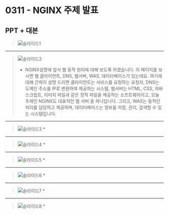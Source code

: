 # 0311 - NGINX 주제 발표
## PPT + 대본
> ![슬라이드1](https://github.com/22seul/React/assets/143988446/ebe066a8-fdb9-4908-ba0c-8c2ddc5157aa)
---
> ![슬라이드2](https://github.com/22seul/React/assets/143988446/7f85acd5-646c-4f26-8730-ec31fdbd66a3)
> * NGINX설명에 앞서 웹 동작 원리에 대해 보도록 하겠습니다. 
이 페이지를 보시면 웹 클라이언트, DNS, 웹서버, WAS, 데이터베이스가 있는데요.
여기에 대해 간략히 설명 드리면 클라이언트는 서비스를 요청하는 요청자, DNS는 도메인 주소를 IP로 변환하여 제공하는 시스템, 
웹서버는 HTML, CSS, 자바스크립트, 이미지 파일과 같은 정적 파일을 제공하는 소프트웨어이고, 오늘 주제인 NGINX도 대표적인 웹 서버 중 하나입니다.
그리고, WAS는 동적인 처리를 담당하고 제공하며, 데이터베이스는 정보를 저장, 관리, 검색할 수 있는 시스템입니다.

---
> ![슬라이드3](https://github.com/22seul/React/assets/143988446/e49aceec-2e04-43da-ad20-f65197a7ca91)
> *
---
> ![슬라이드4](https://github.com/22seul/React/assets/143988446/4af24766-947f-4e27-bf0c-3b37f0e40db7)
> *
---
> ![슬라이드5](https://github.com/22seul/React/assets/143988446/79209073-3392-435f-9733-ad4d2261152f)
> *
---
> ![슬라이드6](https://github.com/22seul/React/assets/143988446/db0b3627-daf5-4d9c-bb42-275df2f3089c)
> *
---
> ![슬라이드7](https://github.com/22seul/React/assets/143988446/ff26f385-f722-40c2-96fc-cc4878fef5cc)
> *
---
> ![슬라이드8](https://github.com/22seul/React/assets/143988446/f1721164-9753-4885-831c-2a3eab8e4c40)
> * 

